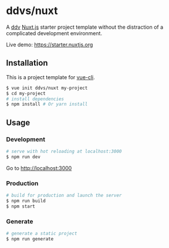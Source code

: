 # ddvs/nuxt

A [ddv](https://github.com/ddvjs/ddv) [Nuxt.js](https://github.com/nuxt/nuxt.js) starter project template without the distraction of a complicated development environment.

Live demo: https://starter.nuxtjs.org

## Installation

This is a project template for [vue-cli](https://github.com/vuejs/vue-cli).

``` bash
$ vue init ddvs/nuxt my-project  
$ cd my-project                     
# install dependencies
$ npm install # Or yarn install
```

## Usage

### Development

``` bash
# serve with hot reloading at localhost:3000
$ npm run dev
```

Go to [http://localhost:3000](http://localhost:3000)

### Production

``` bash
# build for production and launch the server
$ npm run build
$ npm start
```

### Generate

``` bash
# generate a static project
$ npm run generate
```
